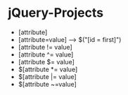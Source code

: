 # jQuery-Projects

- [attribute]
- [attribute=value] --> $("[id = first]")
- [attribute != value]
- [attribute ^= value]
- [attribute $= value]
- $[attribute *= value]
- $[attribute |= value]
- $[attribute ~=value]
